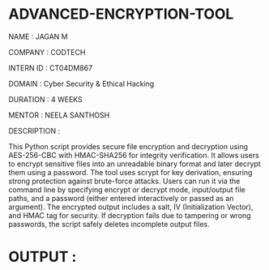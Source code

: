 # ADVANCED-ENCRYPTION-TOOL

NAME : JAGAN M 

COMPANY : CODTECH

INTERN ID : CT04DM867

DOMAIN : Cyber Security & Ethical Hacking 

DURATION : 4 WEEKS

MENTOR : NEELA SANTHOSH

DESCRIPTION :

This Python script provides secure file encryption and decryption using AES-256-CBC with HMAC-SHA256 for integrity verification. It allows users to encrypt sensitive files into an unreadable binary format and later decrypt them using a password. The tool uses scrypt for key derivation, ensuring strong protection against brute-force attacks. Users can run it via the command line by specifying encrypt or decrypt mode, input/output file paths, and a password (either entered interactively or passed as an argument). The encrypted output includes a salt, IV (Initialization Vector), and HMAC tag for security. If decryption fails due to tampering or wrong passwords, the script safely deletes incomplete output files.

# OUTPUT :

